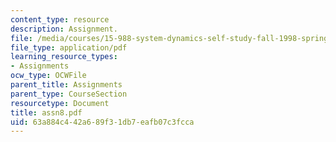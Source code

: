 ```yaml
---
content_type: resource
description: Assignment.
file: /media/courses/15-988-system-dynamics-self-study-fall-1998-spring-1999/63a884c442a689f31db7eafb07c3fcca_assn8.pdf
file_type: application/pdf
learning_resource_types:
- Assignments
ocw_type: OCWFile
parent_title: Assignments
parent_type: CourseSection
resourcetype: Document
title: assn8.pdf
uid: 63a884c4-42a6-89f3-1db7-eafb07c3fcca
---
```

